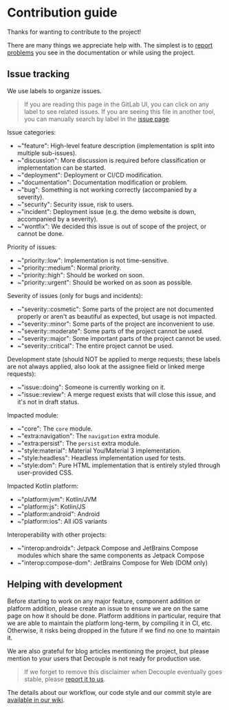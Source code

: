 # Contribution guide

Thanks for wanting to contribute to the project!

There are many things we appreciate help with. The simplest is to [report problems](https://gitlab.com/opensavvy/ui/decouple/-/issues/new) you see in the documentation or while using the project.

## Issue tracking

We use labels to organize issues.

> If you are reading this page in the GitLab UI, you can click on any label to see related issues.
> If you are seeing this file in another tool, you can manually search by label in the [issue page](https://gitlab.com/opensavvy/ui/decouple/-/issues).

Issue categories:

- ~"feature": High-level feature description (implementation is split into multiple sub-issues).
- ~"discussion": More discussion is required before classification or implementation can be started.
- ~"deployment": Deployment or CI/CD modification.
- ~"documentation": Documentation modification or problem.
- ~"bug": Something is not working correctly (accompanied by a severity).
- ~"security": Security issue, risk to users.
- ~"incident": Deployment issue (e.g. the demo website is down, accompanied by a severity).
- ~"wontfix": We decided this issue is out of scope of the project, or cannot be done.

Priority of issues:

- ~"priority::low": Implementation is not time-sensitive.
- ~"priority::medium": Normal priority.
- ~"priority::high": Should be worked on soon.
- ~"priority::urgent": Should be worked on as soon as possible.

Severity of issues (only for bugs and incidents):

- ~"severity::cosmetic": Some parts of the project are not documented properly or aren't as beautiful as expected, but usage is not impacted.
- ~"severity::minor": Some parts of the project are inconvenient to use.
- ~"severity::moderate": Some parts of the project cannot be used.
- ~"severity::major": Some important parts of the project cannot be used.
- ~"severity::critical": The entire project cannot be used.

Development state (should NOT be applied to merge requests; these labels are not always applied, also look at the assignee field or linked merge requests):

- ~"issue::doing": Someone is currently working on it.
- ~"issue::review": A merge request exists that will close this issue, and it's not in draft status.

Impacted module:

- ~"core": The `core` module.
- ~"extra:navigation": The `navigation` extra module.
- ~"extra:persist": The `persist` extra module.
- ~"style:material": Material You/Material 3 implementation.
- ~"style:headless": Headless implementation used for tests.
- ~"style:dom": Pure HTML implementation that is entirely styled through user-provided CSS.

Impacted Kotlin platform:

- ~"platform:jvm": Kotlin/JVM
- ~"platform:js": Kotlin/JS
- ~"platform:android": Android
- ~"platform:ios": All iOS variants

Interoperability with other projects:

- ~"interop:androidx": Jetpack Compose and JetBrains Compose modules which share the same components as Jetpack Compose
- ~"interop:compose-dom": JetBrains Compose for Web (DOM only)

## Helping with development

Before starting to work on any major feature, component addition or platform addition, please create an issue to ensure we are on the same page on how it should be done. Platform additions in particular, require that we are able to maintain the platform long-term, by compiling it in CI, etc. Otherwise, it risks being dropped in the future if we find no one to maintain it.

We are also grateful for blog articles mentioning the project, but please mention to your users that Decouple is not ready for production use.

> If we forget to remove this disclaimer when Decouple eventually goes stable, please [report it to us](https://gitlab.com/opensavvy/ui/decouple/-/issues/new).

The details about our workflow, our code style and our commit style
are [available in our wiki](https://gitlab.com/opensavvy/wiki/-/blob/main/README.md).

